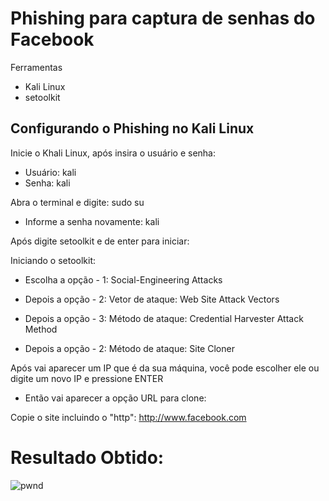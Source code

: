 # Phishing para captura de senhas do Facebook

Ferramentas
* Kali Linux
* setoolkit


## Configurando o Phishing no Kali Linux
Inicie o Khali Linux, após insira o usuário e senha:
* Usuário: kali
* Senha: kali

Abra o terminal e digite: sudo su

* Informe a senha novamente: kali

Após digite setoolkit e de enter para iniciar:

Iniciando o setoolkit:

* Escolha a opção - 1: Social-Engineering Attacks

* Depois a opção - 2: Vetor de ataque: Web Site Attack Vectors

* Depois a opção - 3: Método de ataque: Credential Harvester Attack Method 

* Depois a opção - 2: Método de ataque: Site Cloner

Após vai aparecer um IP que é da sua máquina, você pode escolher ele ou digite um novo IP e pressione ENTER

* Então vai aparecer a opção URL para clone: 

Copie o site incluindo o "http": http://www.facebook.com

# Resultado Obtido:
![pwnd](https://github.com/juliandomeneghini/cibersecurity-desafio-phishing/assets/73919470/c4c21318-b95c-4ce5-a47e-de20dbff948b)
